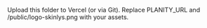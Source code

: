 Upload this folder to Vercel (or via Git). Replace PLANITY_URL and /public/logo-skinlys.png with your assets.
